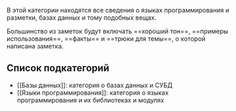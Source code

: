 В этой категории находятся все сведения о языках программирования и разметки, базах данных и тому подобных вещах.

Большинство из заметок будут включать ==хороший тон==, ==примеры использования==, ==факты== и ==трюки для темы==, о которой написана заметка.

## Список подкатегорий

- [[Базы данных]]: категория о базах данных и СУБД
- [[Языки программирования]]: категория о языках программирования и их библиотеках и модулях